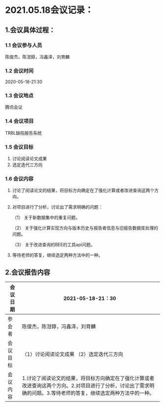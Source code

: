 # 2021.05.18会议记录：

## 1.会议具体过程：

### 1.1 会议参与人员

陈俊杰，陈泔錞，冯鑫泽，刘育麟

### 1.2 会议时间

2020-05-18-21:30

### 1.3 会议地点

腾讯会议

### 1.4 会议项目

TRBL缺陷报告系统

### 1.5 会议目标

1. 讨论阅读论文成果
2. 选定迭代三方向

### 1.6 会议内容

1. 讨论了阅读论文的结果，将目标方向确定在了强化计算或者改进查询这两个方向。

2. 对项目进行了分析，讨论出了需求明确的问题：

   （1） 关于新数据集中的重复问题。

   （2） 关于强化计算实现方向与版本历史与报告者信息与旧报告数据库处理的问题。

   （3） 关于改进查询的BEE的工具api问题。

3. 等待老师的答复，继续选定两种方法中的一种。

## 2.会议报告内容

| 会议日期 | 2021-05-18-21：30                                            |
| -------- | ------------------------------------------------------------ |
| 参会者   | 陈俊杰，陈泔錞，冯鑫泽，刘育麟                               |
| 会议目标 | （1）讨论阅读论文成果 （2）选定迭代三方向                    |
| 会议内容 | 1.讨论了阅读论文的结果，将目标方向确定在了强化计算或者改进查询这两个方向。2.对项目进行了分析，讨论出了需求明确的问题。3.等待老师的答复，继续选定两种方法中的一种。 |

